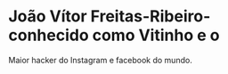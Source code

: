 # João Vítor Freitas-Ribeiro- conhecido como Vitinho e o 
Maior hacker do Instagram e facebook do mundo. 
